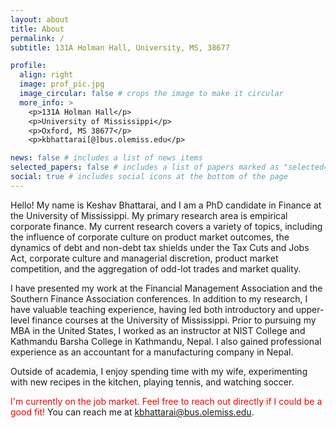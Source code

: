 ```yaml
---
layout: about
title: About
permalink: /
subtitle: 131A Holman Hall, University, MS, 38677

profile:
  align: right
  image: prof_pic.jpg
  image_circular: false # crops the image to make it circular
  more_info: >
    <p>131A Holman Hall</p>
    <p>University of Mississippi</p>
    <p>Oxford, MS 38677</p>
    <p>kbhattarai[@]bus.olemiss.edu</p>

news: false # includes a list of news items
selected_papers: false # includes a list of papers marked as "selected={true}"
social: true # includes social icons at the bottom of the page
---
```


Hello! My name is Keshav Bhattarai, and I am a PhD candidate in Finance at the University of Mississippi. My primary research area is empirical corporate finance. My current research covers a variety of topics, including the influence of corporate culture on product market outcomes, the dynamics of debt and non-debt tax shields under the Tax Cuts and Jobs Act, corporate culture and managerial discretion, product market competition, and the aggregation of odd-lot trades and market quality.

I have presented my work at the Financial Management Association and the Southern Finance Association conferences. In addition to my research, I have valuable teaching experience, having led both introductory and upper-level finance courses at the University of Mississippi. Prior to pursuing my MBA in the United States, I worked as an instructor at NIST College and Kathmandu Barsha College in Kathmandu, Nepal. I also gained professional experience as an accountant for a manufacturing company in Nepal.

Outside of academia, I enjoy spending time with my wife, experimenting with new recipes in the kitchen, playing tennis, and watching soccer.

<span style="color:red">I'm currently on the job market. Feel free to reach out directly if I could be a good fit!</span> You can reach me at <kbhattarai@bus.olemiss.edu>.


